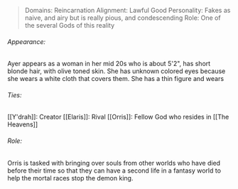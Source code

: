 > Domains: Reincarnation
> Alignment: Lawful Good
> Personality: Fakes as naive, and airy but is really pious, and condescending
> Role: One of the several Gods of this reality

###### Appearance:
Ayer appears as a woman in her mid 20s who is about 5'2", has short blonde hair, with olive toned skin. She has unknown colored eyes because she wears a white cloth that covers them. She has a thin figure and wears 
###### Ties:
[[Y'drah]]: Creator
[[Elaris]]: Rival
[[Orris]]: Fellow God who resides in [[The Heavens]]
###### Role:
Orris is tasked with bringing over souls from other worlds who have died before their time so that they can have a second life in a fantasy world to help the mortal races stop the demon king.
